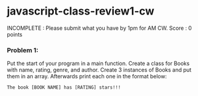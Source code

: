 # javascript-class-review1-cw

INCOMPLETE : Please submit what you have by 1pm for AM CW. Score : 0 points

### Problem 1:

Put the start of your program in a main function. Create a class for Books with name, rating, genre, and author. Create 3 instances of Books and put them in an array. Afterwards print each one in the format below:
```
The book [BOOK NAME] has [RATING] stars!!!
```
